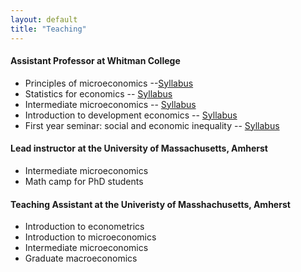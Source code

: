 ```yaml
---
layout: default
title: "Teaching"
---
```


#### Assistant Professor at Whitman College 

* Principles of microeconomics --[Syllabus](https://www.dropbox.com/s/v0yd51rpxudh4dx/PM_101B_v2.pdf?dl=0)
* Statistics for economics -- [Syllabus](https://www.dropbox.com/s/t2e94u9xpmuff0l/S_227.pdf?dl=0)
* Intermediate microeconomics -- [Syllabus](https://www.dropbox.com/s/l0c2as6kwfektnh/Econ_307_F21_Syll.pdf?dl=0)
* Introduction to development economics -- [Syllabus]()
* First year seminar: social and economic inequality -- [Syllabus](https://www.dropbox.com/s/2gozjehm27x16az/Course_calendar_Ineq.pdf?dl=0)

#### Lead instructor at the University of Massachusetts, Amherst

* Intermediate microeconomics 
* Math camp for PhD students 

#### Teaching Assistant at the Univeristy of Masshachusetts, Amherst 

* Introduction to econometrics 
* Introduction to microeconomics
* Intermediate microeconomics 
* Graduate macroeconomics 

